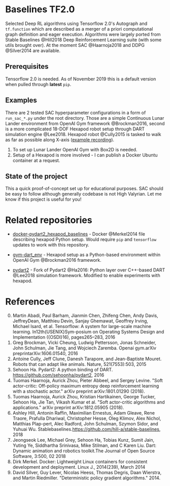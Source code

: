 Baselines TF2.0
==========
Selected Deep RL algorithms using Tensorflow 2.0's Autograph and `tf.function` which are described as a merger of 
a priori computational graph definition and eager execution. Algorithms were largely ported from Stable Baselines @Hill2018 Deep Reinforcement Learning suite (with some utils brought over).
At the moment SAC @Haarnoja2018 and DDPG @Silver2014 are available.

Prerequisites
--------
Tensorflow 2.0 is needed. As of November 2019 this is a default version when pulled through **latest** `pip`.

Examples
--------
There are 2 tested SAC hyperparameter configurations in a form of `run_sac_*.py` under the root directory. 
Those are a simple Continuous Lunar Lander environment from OpenAI Gym framework @Brockman2016, 
second is a more complicated 18-DOF Hexapod robot setup through DART simulation engine @Lee2018. Hexapod robot @Cully2015 is tasked to walk as far as possible along X-axis ([example recording](https://drive.google.com/open?id=1ds_VrjTDdhqWkh40eF1vscetfUyJUlVm)).


1) To set up Lunar Lander OpenAI Gym with Box2D is needed.
2) Setup of a Hexapod is more involved - I can publish a Docker Ubuntu container at a request.

State of the project
--------
This a quick proof-of-concept set up for educational purposes. SAC should be easy to follow although generally codebase is not High Valyrian. Let me know if this project is useful for you!

<a name="repos"></a>Related repositories
==========
-   [docker-pydart2\_hexapod\_baselines](https://gitlab.doc.ic.ac.uk/sb5817/docker-dart-gym) - Docker @Merkel2014 file describing hexapod Python setup. Would require `pip` and `tensorflow` updates to work with this repository.

-   [gym-dart\_env](https://gitlab.doc.ic.ac.uk/sb5817/dart_env) -
    Hexapod setup as a Python-based environment within OpenAI Gym
    @Brockman2016 framework.
    
-   [pydart2](https://gitlab.doc.ic.ac.uk/sb5817/pydart2) - Fork of
    Pydart2 @Ha2016: Python layer over C++-based DART @Lee2018
    simulation framework. Modified to enable experiments with hexapod.
    
References
==========
0. Martin Abadi, Paul Barham, Jianmin Chen, Zhifeng Chen, Andy Davis, JeffreyDean, Matthieu Devin, Sanjay Ghemawat, Geoffrey Irving, Michael Isard, et al. Tensorflow: A system for large-scale machine learning. In12th{USENIX}Sym-posium on Operating Systems Design and Implementation ({OSDI}16), pages265–283, 2016
0. Greg  Brockman,  Vicki  Cheung,  Ludwig  Pettersson,  Jonas  Schneider,  John Schulman,  Jie  Tang,  and  Wojciech Zaremba.   Openai  gym.arXiv  preprintarXiv:1606.01540, 2016
0. Antoine Cully, Jeff Clune, Danesh Tarapore, and Jean-Baptiste Mouret. Robots that can adapt like animals. Nature, 521(7553):503, 2015
0. Sehoon  Ha. Pydart2:   A python binding of  DART. https://github.com/sehoonha/pydart2, 2016
0. Tuomas Haarnoja, Aurick Zhou, Pieter Abbeel, and Sergey Levine. "Soft actor-critic: Off-policy maximum entropy deep reinforcement learning with a stochastic actor." arXiv preprint arXiv:1801.01290 (2018).
0. Tuomas Haarnoja, Aurick Zhou, Kristian Hartikainen, George Tucker, Sehoon Ha, Jie Tan, Vikash Kumar et al. "Soft actor-critic algorithms and applications." arXiv preprint arXiv:1812.05905 (2018).
0. Ashley Hill, Antonin Raffin, Maximilian Ernestus, Adam Gleave, Rene Traore, Prafulla Dhariwal, Christopher Hesse, Oleg Klimov, Alex Nichol, Matthias Plap-pert,  Alec Radford,  John Schulman,  Szymon Sidor,  and Yuhuai Wu.   Stablebaselines.https://github.com/hill-a/stable-baselines, 2018
0. Jeongseok Lee, Michael Grey, Sehoon Ha, Tobias Kunz, Sumit Jain, Yuting Ye, Siddhartha Srinivasa, Mike Stilman, and C Karen Liu.  Dart:  Dynamic animation and robotics toolkit.The Journal of Open Source Software, 3:500, 02 2018
0. Dirk Merkel. Docker: Lightweight Linux containers for consistent development and deployment. Linux J., 2014(239), March 2014
0. David Silver, Guy Lever, Nicolas Heess, Thomas Degris, Daan Wierstra, and Martin Riedmiller. "Deterministic policy gradient algorithms." 2014.